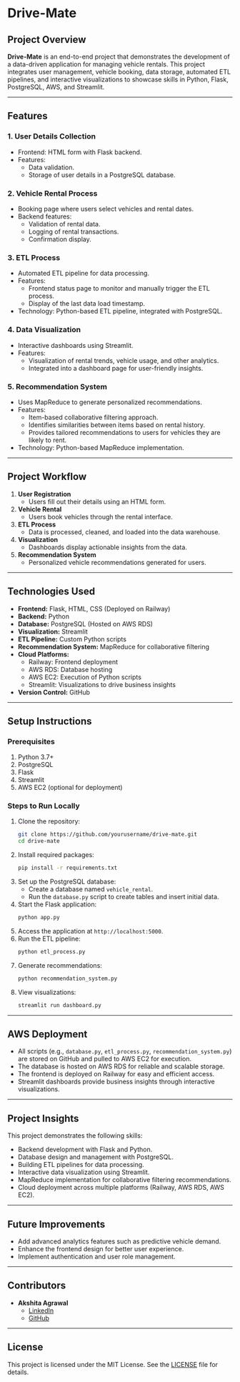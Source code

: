 # Drive-Mate

## Project Overview
**Drive-Mate** is an end-to-end project that demonstrates the development of a data-driven application for managing vehicle rentals. This project integrates user management, vehicle booking, data storage, automated ETL pipelines, and interactive visualizations to showcase skills in Python, Flask, PostgreSQL, AWS, and Streamlit.

---

## Features
### 1. User Details Collection
- Frontend: HTML form with Flask backend.
- Features: 
  - Data validation.
  - Storage of user details in a PostgreSQL database.

### 2. Vehicle Rental Process
- Booking page where users select vehicles and rental dates.
- Backend features:
  - Validation of rental data.
  - Logging of rental transactions.
  - Confirmation display.

### 3. ETL Process
- Automated ETL pipeline for data processing.
- Features:
  - Frontend status page to monitor and manually trigger the ETL process.
  - Display of the last data load timestamp.
- Technology: Python-based ETL pipeline, integrated with PostgreSQL.

### 4. Data Visualization
- Interactive dashboards using Streamlit.
- Features:
  - Visualization of rental trends, vehicle usage, and other analytics.
  - Integrated into a dashboard page for user-friendly insights.

 ### 5. Recommendation System
- Uses MapReduce to generate personalized recommendations.
- Features:
  - Item-based collaborative filtering approach.
  - Identifies similarities between items based on rental history.
  - Provides tailored recommendations to users for vehicles they are likely to rent.
- Technology: Python-based MapReduce implementation.

---

## Project Workflow
1. **User Registration**
    - Users fill out their details using an HTML form.
2. **Vehicle Rental**
    - Users book vehicles through the rental interface.
3. **ETL Process**
    - Data is processed, cleaned, and loaded into the data warehouse.
4. **Visualization**
    - Dashboards display actionable insights from the data.
5. **Recommendation System**
    - Personalized vehicle recommendations generated for users.

---

## Technologies Used
- **Frontend:** Flask, HTML, CSS (Deployed on Railway)
- **Backend:** Python
- **Database:** PostgreSQL (Hosted on AWS RDS)
- **Visualization:** Streamlit
- **ETL Pipeline:** Custom Python scripts
- **Recommendation System:** MapReduce for collaborative filtering
- **Cloud Platforms:**
  - Railway: Frontend deployment
  - AWS RDS: Database hosting
  - AWS EC2: Execution of Python scripts
  - Streamlit: Visualizations to drive business insights
- **Version Control:** GitHub

---

## Setup Instructions
### Prerequisites
1. Python 3.7+
2. PostgreSQL
3. Flask
4. Streamlit
5. AWS EC2 (optional for deployment)

### Steps to Run Locally
1. Clone the repository:
    ```bash
    git clone https://github.com/yourusername/drive-mate.git
    cd drive-mate
    ```
2. Install required packages:
    ```bash
    pip install -r requirements.txt
    ```
3. Set up the PostgreSQL database:
    - Create a database named `vehicle_rental`.
    - Run the `database.py` script to create tables and insert initial data.
4. Start the Flask application:
    ```bash
    python app.py
    ```
5. Access the application at `http://localhost:5000`.
6. Run the ETL pipeline:
    ```bash
    python etl_process.py
    ```
7. Generate recommendations:
    ```bash
    python recommendation_system.py
    ```
8. View visualizations:
    ```bash
    streamlit run dashboard.py
    ```

---

## AWS Deployment
- All scripts (e.g., `database.py`, `etl_process.py`, `recommendation_system.py`) are stored on GitHub and pulled to AWS EC2 for execution.
- The database is hosted on AWS RDS for reliable and scalable storage.
- The frontend is deployed on Railway for easy and efficient access.
- Streamlit dashboards provide business insights through interactive visualizations.

---

## Project Insights
This project demonstrates the following skills:
- Backend development with Flask and Python.
- Database design and management with PostgreSQL.
- Building ETL pipelines for data processing.
- Interactive data visualization using Streamlit.
- MapReduce implementation for collaborative filtering recommendations.
- Cloud deployment across multiple platforms (Railway, AWS RDS, AWS EC2).

---

## Future Improvements
- Add advanced analytics features such as predictive vehicle demand.
- Enhance the frontend design for better user experience.
- Implement authentication and user role management.

---

## Contributors
- **Akshita Agrawal**
  - [LinkedIn](https://linkedin.com/in/akshita-agrawal)
  - [GitHub](https://github.com/akshita-agrawal)

---

## License
This project is licensed under the MIT License. See the [LICENSE](LICENSE) file for details.
